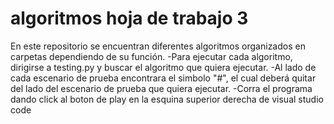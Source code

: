 # algoritmos hoja de trabajo 3
 
 En este repositorio se encuentran diferentes algoritmos organizados en carpetas dependiendo de su función. 
 -Para ejecutar cada algoritmo, dirigirse a testing.py y buscar el algoritmo que quiera ejecutar. 
 -Al lado de cada escenario de prueba encontrara el simbolo "#", el cual deberá quitar del lado del escenario de prueba que quiera ejecutar.
 -Corra el programa dando click al boton de play en la esquina superior derecha de visual studio code
